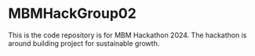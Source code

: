 # MBMHackGroup02


This is the code repository is for MBM Hackathon 2024. The hackathon is around building project for sustainable growth. 

